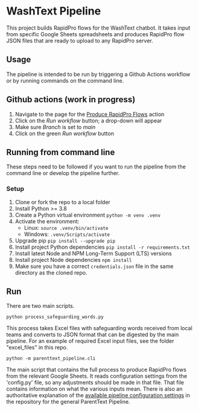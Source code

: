 # WashText Pipeline

This project builds RapidPro flows for the WashText chatbot. It takes input from specific Google Sheets spreadsheets and produces RapidPro flow JSON files that are ready to upload to any RapidPro server.

## Usage

The pipeline is intended to be run by triggering a Github Actions workflow or by running commands on the command line.

## Github actions (work in progress)

1. Navigate to the page for the [Produce RapidPro Flows][1] action
2. Click on the _Run workflow_ button; a drop-down will appear
3. Make sure _Branch_ is set to _main_
4. Click on the green _Run workflow_ button

## Running from command line

These steps need to be followed if you want to run the pipeline from the command line or develop the pipeline further.

### Setup

1. Clone or fork the repo to a local folder
1. Install Python >= 3.8
1. Create a Python virtual environment `python -m venv .venv`
1. Activate the environment:
    - Linux: `source .venv/bin/activate`
    - Windows: `.venv/Scripts/activate`
1. Upgrade pip `pip install --upgrade pip`
1. Install project Python dependencies `pip install -r requirements.txt`
1. Install latest Node and NPM Long-Term Support (LTS) versions
1. Install project Node dependencies `npm install`
1. Make sure you have a correct `credentials.json` file in the same directory as the cloned repo.

## Run

There are two main scripts.

```
python process_safeguarding_words.py
```

This process takes Excel files with safeguarding words received from local teams and converts to JSON format that can be digested by the main pipeline. For an example of required Excel input files, see the folder "excel_files" in this repo.

```
python -m parenttext_pipeline.cli
```

The main script that contains the full process to produce RapidPro flows from the relevant Google Sheets. It reads configuration settings from the 'config.py' file, so any adjustments should be made in that file. That file contains information on what the various inputs mean. There is also an authoritative explanation of the [available pipeline configuration settings][1] in the repository for the general ParentText Pipeline.


[1]: https://github.com/IDEMSInternational/parenttext-pipeline/blob/main/docs/configuration.md
